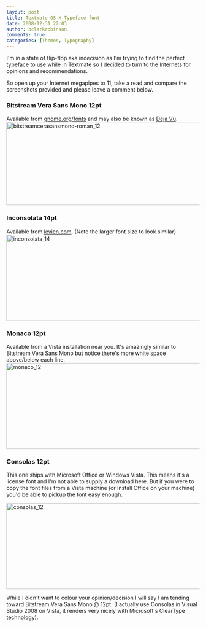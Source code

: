 ```yaml
---
layout: post
title: Textmate OS X Typeface font
date: 2008-12-31 22:03
author: bclarkrobinson
comments: true
categories: [Themes, Typography]
---
```

I'm in a state of flip-flop aka indecision as I'm trying to find the perfect typeface to use while in Textmate so I decided to turn to the Internets for opinions and recommendations.

So open up your Internet megapipes to 11, take a read and compare the screenshots provided and please leave a comment below.
<h3>Bitstream Vera Sans Mono 12pt</h3>
Available from <a href="http://www.gnome.org/fonts/">gnome.org/fonts</a> and may also be known as <a href="http://en.wikipedia.org/wiki/DejaVu_fonts">Deja Vu</a>.
<a href="http://mozketo.com/wp-content/uploads/2008/12/bitstreamcerasansmono-roman_12.png"><img class="alignnone size-full wp-image-54" title="bitstreamcerasansmono-roman_12" src="http://mozketo.com/wp-content/uploads/2008/12/bitstreamcerasansmono-roman_12.png" alt="bitstreamcerasansmono-roman_12" width="511" height="217" /></a>
<h3>Inconsolata 14pt</h3>
Available from <a href="http://www.levien.com/type/myfonts/inconsolata.html">levien.com</a>. (Note the larger font size to look similar)
<a href="http://mozketo.com/wp-content/uploads/2008/12/inconsolata_14.png"><img class="alignnone size-full wp-image-59" title="inconsolata_14" src="http://mozketo.com/wp-content/uploads/2008/12/inconsolata_14.png" alt="inconsolata_14" width="511" height="224" /></a>
<h3>Monaco 12pt</h3>
Available from a Vista installation near you. It's amazingly similar to Bitstream Vera Sans Mono but notice there's more white space above/below each line.
<a style="text-decoration: none;" href="http://mozketo.com/wp-content/uploads/2008/12/monaco_12.png"><img class="alignnone size-full wp-image-56" title="monaco_12" src="http://mozketo.com/wp-content/uploads/2008/12/monaco_12.png" alt="monaco_12" width="511" height="224" /></a>
<h3>Consolas 12pt</h3>
This one ships with Microsoft Office or Windows Vista. This means it's a license font and I'm not able to supply a download here. But if you were to copy the font files from a Vista machine (or Install Office on your machine) you'd be able to pickup the font easy enough.

<a href="http://mozketo.com/wp-content/uploads/2008/12/consolas_12.png"><img class="alignnone size-full wp-image-111" title="consolas_12" src="http://mozketo.com/wp-content/uploads/2008/12/consolas_12.png" alt="consolas_12" width="511" height="224" /></a>

While I didn't want to colour your opinion/decision I will say I am tending toward Bitstream Vera Sans Mono @ 12pt. (I actually use Consolas in Visual Studio 2008 on Vista, it renders very nicely with Microsoft's ClearType technology).
